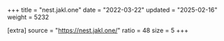 +++
title = "nest.jakl.one"
date = "2022-03-22"
updated = "2025-02-16"
weight = 5232

[extra]
source = "https://nest.jakl.one/"
ratio = 48
size = 5
+++
